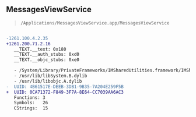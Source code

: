 ## MessagesViewService

> `/Applications/MessagesViewService.app/MessagesViewService`

```diff

-1261.100.4.2.35
+1261.200.71.2.16
   __TEXT.__text: 0x180
   __TEXT.__auth_stubs: 0xd0
   __TEXT.__objc_stubs: 0xe0

   - /System/Library/PrivateFrameworks/IMSharedUtilities.framework/IMSharedUtilities
   - /usr/lib/libSystem.B.dylib
   - /usr/lib/libobjc.A.dylib
-  UUID: 4B61517E-DEEB-3DB1-9B35-7A204E259F5B
+  UUID: 0CA71372-F849-3F7A-8E64-CC7039AA6AC3
   Functions: 3
   Symbols:   26
   CStrings:  15

```
